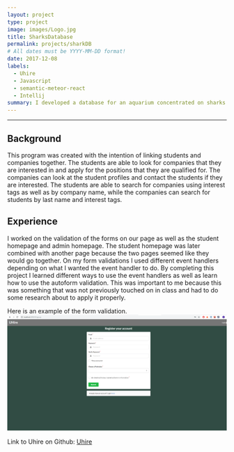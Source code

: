 ```yaml
---
layout: project
type: project
image: images/Logo.jpg
title: SharksDatabase
permalink: projects/sharkDB
# All dates must be YYYY-MM-DD format!
date: 2017-12-08
labels:
  - Uhire
  - Javascript
  - semantic-meteor-react
  - Intellij
summary: I developed a database for an aquarium concentrated on sharks.
---
```

---

## Background
This program was created with the intention of linking students and companies together. The students are able to look for companies that they are interested in and apply for the positions that they are qualified for. The companies can look at the student profiles and contact the students if they are interested. The students are able to search for companies using interest tags as well as by company name, while the companies can search for students by last name and interest tags. 

## Experience
I worked on the validation of the forms on our page as well as the student homepage and admin homepage. The student homepage was later combined with another page because the two pages seemed like they would go together. On my form validations I used different event handlers depending on what I wanted the event handler to do. By completing this project I learned different ways to use the event handlers as well as learn how to use the autoform validation. This was important to me because this was something that was not previously touched on in class and had to do some research about to apply it properly.

Here is an example of the form validation.   
<img class="" src="/images/FinalSignUp.png">

Link to Uhire on Github: [Uhire](https://github.com/uhire)  
